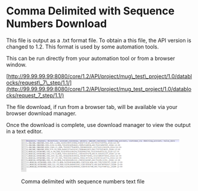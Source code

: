 # Comma Delimited with Sequence Numbers Download

This file is output as a .txt format file.  To obtain a this file, the API version is changed to 1.2.  This format is used by some automation tools.

This can be run directly from your automation tool or from a browser window.&#x20;

[http://99.99.99.99:8080/core/1.2/API/project/mug\_test\_project/1.0/datablocks/request\_7\_step/1.1/](http://99.99.99.99:8080/core/1.2/API/project/mug_test_project/1.0/datablocks/request_7_step/1.1/)

&#x20;The file download, if run from a browser tab, will be available via your browser download manager.

Once the download is complete, use download manager to view the output in a text editor.

&#x20;

<figure><img src="../../../../../../.gitbook/assets/image (21) (1) (1) (1).png" alt=""><figcaption><p>Comma delimited with sequence numbers text file</p></figcaption></figure>
